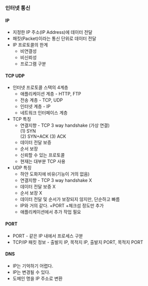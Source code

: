 ### 인터넷 통신
#### IP
* 지정한 IP 주소(IP Address)에 데이터 전달
* 패킷(Packet)이라는 통신 단위로 데이터 전달
* IP 프로토콜의 한계
  * 비연결성
  * 비신뢰성
  * 프로그램 구분
#### TCP UDP
* 인터넷 프로토콜 스택의 4계층
  * 애플리케이션 계층 - HTTP, FTP
  * 전송 계층 - TCP, UDP
  * 인터넷 계층 - IP
  * 네트워크 인터페이스 계층
* TCP 특징
  * 연결지향 - TCP 3 way handshake (가상 연결)  
    (1) SYN  
    (2) SYN+ACK
    (3) ACK
  * 데이터 전달 보증
  * 순서 보장
  * 신뢰할 수 있는 프로토콜
  * 현재는 대부분 TCP 사용
* UDP 특징
  * 하얀 도화지에 비유(기능이 거의 없음)
  * 연결지향 - TCP 3 way handshake X
  * 데이터 전달 보증 X
  * 순서 보장 X
  * 데이터 전달 및 순서가 보장되지 않지만, 단순하고 빠름
  * IP와 거의 같다. +PORT +체크섬 정도만 추가
  * 애플리케이션에서 추가 작업 필요
#### PORT
* PORT - 같은 IP 내에서 프로세스 구분
* TCP/IP 패킷 정보 - 출발지 IP, 목적지 IP, 출발지 PORT, 목적지 PORT
#### DNS
* IP는 기억하기 어렵다.
* IP는 변경될 수 있다.
* 도메인 명을 IP 주소로 변환
